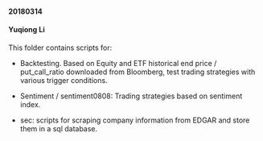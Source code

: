 #### 20180314
#### Yuqiong Li

This folder contains scripts for:

- Backtesting. Based on Equity and ETF historical end price / put_call_ratio downloaded from Bloomberg, test trading strategies with various trigger conditions.

- Sentiment / sentiment0808: Trading strategies based on sentiment index.

- sec: scripts for scraping company information from EDGAR and store them in a sql database.
